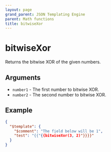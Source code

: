 ```yaml
---
layout: page
grand_parent: JSON Templating Engine
parent: Math functions
title: bitwiseXor
---
```


# bitwiseXor

Returns the bitwise XOR of the given numbers.
## Arguments

- `number1` - The first number to bitwise XOR.
- `number2` - The second number to bitwise XOR.

## Example

```json
{
  "$template": {
    "$comment": "The field below will be 1",
    "test": "{{"{{bitwiseXor(3, 2)"}}}}"
  }
}
```
